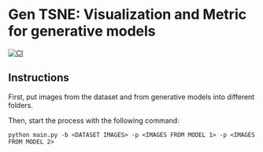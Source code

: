 # Gen TSNE: Visualization and Metric for generative models

[![CI](https://github.com/vfcosta/gen-tsne/actions/workflows/ci.yml/badge.svg)](https://github.com/vfcosta/gen-tsne/actions/workflows/ci.yml)

## Instructions

First, put images from the dataset and from generative models into different folders.

Then, start the process with the following command:
```
python main.py -b <DATASET IMAGES> -p <IMAGES FROM MODEL 1> -p <IMAGES FROM MODEL 2>
```
